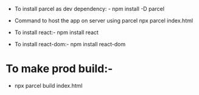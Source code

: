 - To install parcel as dev dependency: -
  npm install -D parcel

- Command to host the app on server using parcel
  npx parcel index.html

- To install react:-
  npm install react

- To install react-dom:-
  npm install react-dom

# To make prod build:-

<!-- Also remove "main" from package.json before making prod build -->

- npx parcel build index.html

<!-- Explore the attributes of different tags -->
